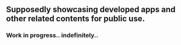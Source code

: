 ## Supposedly showcasing developed apps and other related contents for public use.
### Work in progress.. indefinitely..
